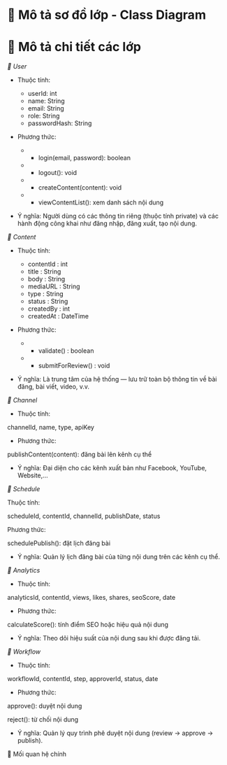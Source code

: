 
# 🔶 Mô tả sơ đồ lớp - Class Diagram 

# 🔵 Mô tả chi tiết các lớp
*🔹 User*

* Thuộc tính:
  - userId: int 
  - name: String 
  - email: String 
  - role: String 
  - passwordHash: String 
  
* Phương thức:
  - + login(email, password): boolean 
  - + logout(): void 
  - + createContent(content): void 
  - + viewContentList(): xem danh sách nội dung

* Ý nghĩa:
 Người dùng có các thông tin riêng (thuộc tính private) và các hành động công khai như đăng nhập, đăng xuất, tạo nội dung.

*🔹 Content*

* Thuộc tính:
  - contentId : int 
  - title : String
  - body : String
  - mediaURL : String
  - type : String
  - status : String 
  - createdBy : int 
  - createdAt : DateTime
  
* Phương thức:
  - + validate() : boolean     
  - + submitForReview() : void
    
* Ý nghĩa:
  Là trung tâm của hệ thống — lưu trữ toàn bộ thông tin về bài đăng, bài viết, video, v.v.

*🔹 Channel*

* Thuộc tính:

channelId, name, type, apiKey

* Phương thức:

publishContent(content): đăng bài lên kênh cụ thể

* Ý nghĩa:
Đại diện cho các kênh xuất bản như Facebook, YouTube, Website,...

*🔹 Schedule*

Thuộc tính:

scheduleId, contentId, channelId, publishDate, status

Phương thức:

schedulePublish(): đặt lịch đăng bài

* Ý nghĩa:
Quản lý lịch đăng bài của từng nội dung trên các kênh cụ thể.

*🔹 Analytics*

* Thuộc tính:

analyticsId, contentId, views, likes, shares, seoScore, date

* Phương thức:

calculateScore(): tính điểm SEO hoặc hiệu quả nội dung

* Ý nghĩa:
Theo dõi hiệu suất của nội dung sau khi được đăng tải.

*🔹 Workflow*

* Thuộc tính:

workflowId, contentId, step, approverId, status, date

* Phương thức:

approve(): duyệt nội dung

reject(): từ chối nội dung

* Ý nghĩa:
Quản lý quy trình phê duyệt nội dung (review → approve → publish).

🔵 Mối quan hệ chính
